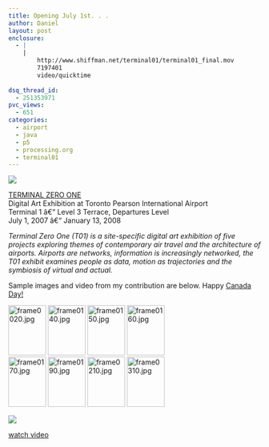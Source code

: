```yaml
---
title: Opening July 1st. . .
author: Daniel
layout: post
enclosure:
  - |
    |
        http://www.shiffman.net/terminal01/terminal01_final.mov
        7197401
        video/quicktime
        
dsq_thread_id:
  - 251353971
pvc_views:
  - 651
categories:
  - airport
  - java
  - p5
  - processing.org
  - terminal01
---
```

<p><a href="http://www.year01.com/terminal01/"><img src="http://www.shiffman.net/terminal01/t01logo_s.jpg"/></a></p>
<p><a href="http://www.year01.com/terminal01/">TERMINAL ZERO ONE</a><br />
Digital Art Exhibition at Toronto Pearson International Airport<br />
Terminal 1 â€“ Level 3 Terrace, Departures Level<br />
July 1, 2007 â€“ January 13, 2008</p>
<p><i>Terminal Zero One (T01) is a site-specific digital art exhibition of five projects exploring themes of contemporary air travel and the architecture of airports. Airports are networks, information is increasingly networked, the T01 exhibit examines people as data, motion as trajectories and the symbiosis of virtual and actual.</i></p>
<p>Sample images and video from my contribution are below.  Happy <a href="http://en.wikipedia.org/wiki/Canada_Day">Canada Day!</a></p>
<p><a href="http://www.flickr.com/photos/shiffman/651656468/" title="Photo Sharing"><img src="http://farm2.static.flickr.com/1272/651656468_7fff9ecbc1_t.jpg" width="75" height="100" alt="frame0020.jpg" /></a> <a href="http://www.flickr.com/photos/shiffman/651656694/" title="Photo Sharing"><img src="http://farm2.static.flickr.com/1108/651656694_2bde382a33_t.jpg" width="75" height="100" alt="frame0140.jpg" /></a> <a href="http://www.flickr.com/photos/shiffman/650792449/" title="Photo Sharing"><img src="http://farm2.static.flickr.com/1229/650792449_0ae12f6ec9_t.jpg" width="75" height="100" alt="frame0150.jpg" /></a> <a href="http://www.flickr.com/photos/shiffman/650792657/" title="Photo Sharing"><img src="http://farm2.static.flickr.com/1076/650792657_ac751988bc_t.jpg" width="75" height="100" alt="frame0160.jpg" /></a><br />
<a href="http://www.flickr.com/photos/shiffman/651657272/" title="Photo Sharing"><img src="http://farm2.static.flickr.com/1224/651657272_9e1019ea70_t.jpg" width="75" height="100" alt="frame0170.jpg" /></a> <a href="http://www.flickr.com/photos/shiffman/651657460/" title="Photo Sharing"><img src="http://farm2.static.flickr.com/1134/651657460_dcc9a943b5_t.jpg" width="75" height="100" alt="frame0190.jpg" /></a> <a href="http://www.flickr.com/photos/shiffman/651657660/" title="Photo Sharing"><img src="http://farm2.static.flickr.com/1435/651657660_4188feb0c7_t.jpg" width="75" height="100" alt="frame0210.jpg" /></a> <a href="http://www.flickr.com/photos/shiffman/650793307/" title="Photo Sharing"><img src="http://farm2.static.flickr.com/1332/650793307_70ebd5714f_t.jpg" width="75" height="100" alt="frame0310.jpg" /></a></p>
<p><a href="http://www.shiffman.net/terminal01/terminal01_final.mov"><img src="http://www.shiffman.net/terminal01/terminal01_video.jpg"/></a> </p>
<p><a href="http://www.shiffman.net/terminal01/terminal01_final.mov">watch video</a></p>
